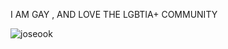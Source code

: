 I AM GAY , AND LOVE THE LGBTIA+ COMMUNITY


<p align="left"> <img src="https://i.gifer.com/RG3q.gif" alt="joseook" /> </p>
